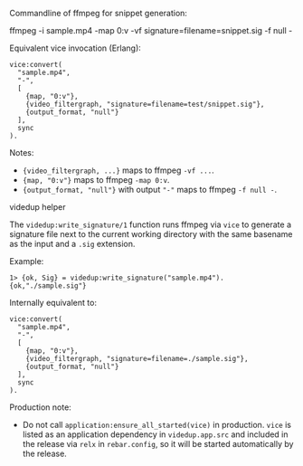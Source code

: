 Commandline of ffmpeg for snippet generation:

 ffmpeg -i sample.mp4 -map 0:v -vf signature=filename=snippet.sig -f null -

Equivalent vice invocation (Erlang):

```
vice:convert(
  "sample.mp4",
  "-",
  [
    {map, "0:v"},
    {video_filtergraph, "signature=filename=test/snippet.sig"},
    {output_format, "null"}
  ],
  sync
).
```

Notes:
- `{video_filtergraph, ...}` maps to ffmpeg `-vf ...`.
- `{map, "0:v"}` maps to ffmpeg `-map 0:v`.
- `{output_format, "null"}` with output `"-"` maps to ffmpeg `-f null -`.

 videdup helper
 
 The `videdup:write_signature/1` function runs ffmpeg via `vice` to generate a signature file next to the current working directory with the same basename as the input and a `.sig` extension.
 
 Example:
 
 ```
 1> {ok, Sig} = videdup:write_signature("sample.mp4").
 {ok,"./sample.sig"}
 ```
 
 Internally equivalent to:
 
 ```
 vice:convert(
   "sample.mp4",
   "-",
   [
     {map, "0:v"},
     {video_filtergraph, "signature=filename=./sample.sig"},
     {output_format, "null"}
   ],
   sync
 ).
 ```
 
 Production note:
 - Do not call `application:ensure_all_started(vice)` in production. `vice` is listed as an application dependency in `videdup.app.src` and included in the release via `relx` in `rebar.config`, so it will be started automatically by the release.
